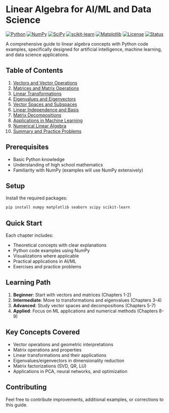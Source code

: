 # Linear Algebra for AI/ML and Data Science

[![Python](https://img.shields.io/badge/Python-3.8+-blue.svg)](https://www.python.org/)
[![NumPy](https://img.shields.io/badge/NumPy-1.21+-green.svg)](https://numpy.org/)
[![SciPy](https://img.shields.io/badge/SciPy-1.7+-orange.svg)](https://scipy.org/)
[![scikit-learn](https://img.shields.io/badge/scikit--learn-1.0+-red.svg)](https://scikit-learn.org/)
[![Matplotlib](https://img.shields.io/badge/Matplotlib-3.5+-yellow.svg)](https://matplotlib.org/)
[![License](https://img.shields.io/badge/License-MIT-green.svg)](LICENSE)
[![Status](https://img.shields.io/badge/Status-Complete-brightgreen.svg)]()

A comprehensive guide to linear algebra concepts with Python code examples, specifically designed for artificial intelligence, machine learning, and data science applications.

## Table of Contents

1. [Vectors and Vector Operations](01-vectors.md)
2. [Matrices and Matrix Operations](02-matrices.md)
3. [Linear Transformations](03-linear-transformations.md)
4. [Eigenvalues and Eigenvectors](04-eigenvalues-eigenvectors.md)
5. [Vector Spaces and Subspaces](05-vector-spaces.md)
6. [Linear Independence and Basis](06-linear-independence.md)
7. [Matrix Decompositions](07-matrix-decompositions.md)
8. [Applications in Machine Learning](08-ml-applications.md)
9. [Numerical Linear Algebra](09-numerical-linear-algebra.md)
10. [Summary and Practice Problems](SUMMARY.md)

## Prerequisites

- Basic Python knowledge
- Understanding of high school mathematics
- Familiarity with NumPy (examples will use NumPy extensively)

## Setup

Install the required packages:

```bash
pip install numpy matplotlib seaborn scipy scikit-learn
```

## Quick Start

Each chapter includes:
- Theoretical concepts with clear explanations
- Python code examples using NumPy
- Visualizations where applicable
- Practical applications in AI/ML
- Exercises and practice problems

## Learning Path

1. **Beginner**: Start with vectors and matrices (Chapters 1-2)
2. **Intermediate**: Move to transformations and eigenvalues (Chapters 3-4)
3. **Advanced**: Study vector spaces and decompositions (Chapters 5-7)
4. **Applied**: Focus on ML applications and numerical methods (Chapters 8-9)

## Key Concepts Covered

- Vector operations and geometric interpretations
- Matrix operations and properties
- Linear transformations and their applications
- Eigenvalues/eigenvectors in dimensionality reduction
- Matrix factorizations (SVD, QR, LU)
- Applications in PCA, neural networks, and optimization

## Contributing

Feel free to contribute improvements, additional examples, or corrections to this guide. 